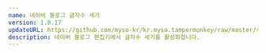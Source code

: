 ```yaml
---
name: 네이버 블로그 글자수 세기
version: 1.0.17
updateURL: https://github.com/myso-kr/kr.myso.tampermonkey/raw/master/service/com.naver.blog-write.text.counter.user.js
description: 네이버 블로그 편집기에서 글자수 세기를 활성화합니다.
---
```

